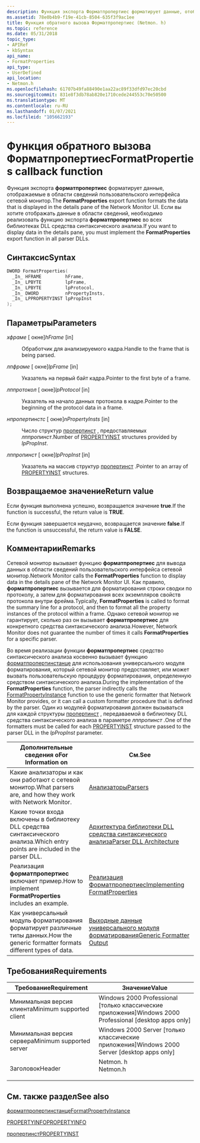 ```yaml
---
description: Функция экспорта Форматпропертиес форматирует данные, отображаемые в области сведений пользовательского интерфейса сетевой монитор. Если вы хотите отображать данные в области сведений, необходимо реализовать функцию экспорта Форматпропертиес во всех библиотеках DLL средства синтаксического анализа.
ms.assetid: 78e0b4b9-f19e-41cb-8504-635f3f9ac1ee
title: Функция обратного вызова Форматпропертиес (Netmon. h)
ms.topic: reference
ms.date: 05/31/2018
topic_type:
- APIRef
- kbSyntax
api_name:
- FormatProperties
api_type:
- UserDefined
api_location:
- Netmon.h
ms.openlocfilehash: 61707b49fa88490e1aa22ac89f33dfd97ec20cbd
ms.sourcegitcommit: 831e8f3db78ab820e1710cede244553c70e50500
ms.translationtype: MT
ms.contentlocale: ru-RU
ms.lasthandoff: 01/07/2021
ms.locfileid: "105662193"
---
```

# <a name="formatproperties-callback-function"></a><span data-ttu-id="e1fa7-104">Функция обратного вызова Форматпропертиес</span><span class="sxs-lookup"><span data-stu-id="e1fa7-104">FormatProperties callback function</span></span>

<span data-ttu-id="e1fa7-105">Функция экспорта **форматпропертиес** форматирует данные, отображаемые в области сведений пользовательского интерфейса сетевой монитор.</span><span class="sxs-lookup"><span data-stu-id="e1fa7-105">The **FormatProperties** export function formats the data that is displayed in the details pane of the Network Monitor UI.</span></span> <span data-ttu-id="e1fa7-106">Если вы хотите отображать данные в области сведений, необходимо реализовать функцию экспорта **форматпропертиес** во всех библиотеках DLL средства синтаксического анализа.</span><span class="sxs-lookup"><span data-stu-id="e1fa7-106">If you want to display data in the details pane, you must implement the **FormatProperties** export function in all parser DLLs.</span></span>

## <a name="syntax"></a><span data-ttu-id="e1fa7-107">Синтаксис</span><span class="sxs-lookup"><span data-stu-id="e1fa7-107">Syntax</span></span>


```C++
DWORD FormatProperties(
  _In_ HFRAME         hFrame,
  _In_ LPBYTE         lpFrame,
  _In_ LPBYTE         lpProtocol,
  _In_ DWORD          nPropertyInsts,
  _In_ LPPROPERTYINST lpPropInst
);
```



## <a name="parameters"></a><span data-ttu-id="e1fa7-108">Параметры</span><span class="sxs-lookup"><span data-stu-id="e1fa7-108">Parameters</span></span>

<dl> <dt>

<span data-ttu-id="e1fa7-109">*хфраме* \[ окне\]</span><span class="sxs-lookup"><span data-stu-id="e1fa7-109">*hFrame* \[in\]</span></span>
</dt> <dd>

<span data-ttu-id="e1fa7-110">Обработчик для анализируемого кадра.</span><span class="sxs-lookup"><span data-stu-id="e1fa7-110">Handle to the frame that is being parsed.</span></span>

</dd> <dt>

<span data-ttu-id="e1fa7-111">*лпфраме* \[ окне\]</span><span class="sxs-lookup"><span data-stu-id="e1fa7-111">*lpFrame* \[in\]</span></span>
</dt> <dd>

<span data-ttu-id="e1fa7-112">Указатель на первый байт кадра.</span><span class="sxs-lookup"><span data-stu-id="e1fa7-112">Pointer to the first byte of a frame.</span></span>

</dd> <dt>

<span data-ttu-id="e1fa7-113">*лппротокол* \[ окне\]</span><span class="sxs-lookup"><span data-stu-id="e1fa7-113">*lpProtocol* \[in\]</span></span>
</dt> <dd>

<span data-ttu-id="e1fa7-114">Указатель на начало данных протокола в кадре.</span><span class="sxs-lookup"><span data-stu-id="e1fa7-114">Pointer to the beginning of the protocol data in a frame.</span></span>

</dd> <dt>

<span data-ttu-id="e1fa7-115">*нпропертинстс* \[ окне\]</span><span class="sxs-lookup"><span data-stu-id="e1fa7-115">*nPropertyInsts* \[in\]</span></span>
</dt> <dd>

<span data-ttu-id="e1fa7-116">Число структур [пропертинст](propertyinst.md) , предоставляемых *лппропинст*.</span><span class="sxs-lookup"><span data-stu-id="e1fa7-116">Number of [PROPERTYINST](propertyinst.md) structures provided by *lpPropInst*.</span></span>

</dd> <dt>

<span data-ttu-id="e1fa7-117">*лппропинст* \[ окне\]</span><span class="sxs-lookup"><span data-stu-id="e1fa7-117">*lpPropInst* \[in\]</span></span>
</dt> <dd>

<span data-ttu-id="e1fa7-118">Указатель на массив структур [пропертинст](propertyinst.md) .</span><span class="sxs-lookup"><span data-stu-id="e1fa7-118">Pointer to an array of [PROPERTYINST](propertyinst.md) structures.</span></span>

</dd> </dl>

## <a name="return-value"></a><span data-ttu-id="e1fa7-119">Возвращаемое значение</span><span class="sxs-lookup"><span data-stu-id="e1fa7-119">Return value</span></span>

<span data-ttu-id="e1fa7-120">Если функция выполнена успешно, возвращается значение **true**.</span><span class="sxs-lookup"><span data-stu-id="e1fa7-120">If the function is successful, the return value is **TRUE**.</span></span>

<span data-ttu-id="e1fa7-121">Если функция завершается неудачно, возвращается значение **false**.</span><span class="sxs-lookup"><span data-stu-id="e1fa7-121">If the function is unsuccessful, the return value is **FALSE**.</span></span>

## <a name="remarks"></a><span data-ttu-id="e1fa7-122">Комментарии</span><span class="sxs-lookup"><span data-stu-id="e1fa7-122">Remarks</span></span>

<span data-ttu-id="e1fa7-123">Сетевой монитор вызывает функцию **форматпропертиес** для вывода данных в области сведений пользовательского интерфейса сетевой монитор.</span><span class="sxs-lookup"><span data-stu-id="e1fa7-123">Network Monitor calls the **FormatProperties** function to display data in the details pane of the Network Monitor UI.</span></span> <span data-ttu-id="e1fa7-124">Как правило, **форматпропертиес** вызывается для форматирования строки сводки по протоколу, а затем для форматирования всех экземпляров свойств протокола внутри фрейма.</span><span class="sxs-lookup"><span data-stu-id="e1fa7-124">Typically, **FormatProperties** is called to format the summary line for a protocol, and then to format all the property instances of the protocol within a frame.</span></span> <span data-ttu-id="e1fa7-125">Однако сетевой монитор не гарантирует, сколько раз он вызывает **форматпропертиес** для конкретного средства синтаксического анализа.</span><span class="sxs-lookup"><span data-stu-id="e1fa7-125">However, Network Monitor does not guarantee the number of times it calls **FormatProperties** for a specific parser.</span></span>

<span data-ttu-id="e1fa7-126">Во время реализации функции **форматпропертиес** средство синтаксического анализа косвенно вызывает функцию [форматпропертинстанце](formatpropertyinstance.md) для использования универсального модуля форматирования, который сетевой монитор предоставляет, или может вызвать пользовательскую процедуру форматирования, определенную средством синтаксического анализа.</span><span class="sxs-lookup"><span data-stu-id="e1fa7-126">During the implementation of the **FormatProperties** function, the parser indirectly calls the [FormatPropertyInstance](formatpropertyinstance.md) function to use the generic formatter that Network Monitor provides, or it can call a custom formatter procedure that is defined by the parser.</span></span> <span data-ttu-id="e1fa7-127">Один из модулей форматирования должен вызываться для каждой структуры [пропертинст](propertyinst.md) , передаваемой в библиотеку DLL средства синтаксического анализа в параметре *лппропинст* .</span><span class="sxs-lookup"><span data-stu-id="e1fa7-127">One of the formatters must be called for each [PROPERTYINST](propertyinst.md) structure passed to the parser DLL in the *lpPropInst* parameter.</span></span>



| <span data-ttu-id="e1fa7-128">Дополнительные сведения о</span><span class="sxs-lookup"><span data-stu-id="e1fa7-128">For Information on</span></span>                                          | <span data-ttu-id="e1fa7-129">См.</span><span class="sxs-lookup"><span data-stu-id="e1fa7-129">See</span></span>                                                                |
|-------------------------------------------------------------|--------------------------------------------------------------------|
| <span data-ttu-id="e1fa7-130">Какие анализаторы и как они работают с сетевой монитор.</span><span class="sxs-lookup"><span data-stu-id="e1fa7-130">What parsers are, and how they work with Network Monitor.</span></span>   | [<span data-ttu-id="e1fa7-131">Анализаторы</span><span class="sxs-lookup"><span data-stu-id="e1fa7-131">Parsers</span></span>](parsers.md)                                             |
| <span data-ttu-id="e1fa7-132">Какие точки входа включены в библиотеку DLL средства синтаксического анализа.</span><span class="sxs-lookup"><span data-stu-id="e1fa7-132">Which entry points are included in the parser DLL.</span></span>          | [<span data-ttu-id="e1fa7-133">Архитектура библиотеки DLL средства синтаксического анализа</span><span class="sxs-lookup"><span data-stu-id="e1fa7-133">Parser DLL Architecture</span></span>](parser-dll-architecture.md)             |
| <span data-ttu-id="e1fa7-134">Реализация **форматпропертиес**  включает пример.</span><span class="sxs-lookup"><span data-stu-id="e1fa7-134">How to implement **FormatProperties**  includes an example.</span></span> | [<span data-ttu-id="e1fa7-135">Реализация Форматпропертиес</span><span class="sxs-lookup"><span data-stu-id="e1fa7-135">Implementing FormatProperties</span></span>](implementing-formatproperties.md) |
| <span data-ttu-id="e1fa7-136">Как универсальный модуль форматирования форматирует различные типы данных.</span><span class="sxs-lookup"><span data-stu-id="e1fa7-136">How the generic formatter formats different types of data.</span></span>  | [<span data-ttu-id="e1fa7-137">Выходные данные универсального модуля форматирования</span><span class="sxs-lookup"><span data-stu-id="e1fa7-137">Generic Formatter Output</span></span>](generic-formatter-output.md)           |



 

## <a name="requirements"></a><span data-ttu-id="e1fa7-138">Требования</span><span class="sxs-lookup"><span data-stu-id="e1fa7-138">Requirements</span></span>



| <span data-ttu-id="e1fa7-139">Требование</span><span class="sxs-lookup"><span data-stu-id="e1fa7-139">Requirement</span></span> | <span data-ttu-id="e1fa7-140">Значение</span><span class="sxs-lookup"><span data-stu-id="e1fa7-140">Value</span></span> |
|-------------------------------------|-------------------------------------------------------------------------------------|
| <span data-ttu-id="e1fa7-141">Минимальная версия клиента</span><span class="sxs-lookup"><span data-stu-id="e1fa7-141">Minimum supported client</span></span><br/> | <span data-ttu-id="e1fa7-142">Windows 2000 Professional \[только классические приложения\]</span><span class="sxs-lookup"><span data-stu-id="e1fa7-142">Windows 2000 Professional \[desktop apps only\]</span></span><br/>                          |
| <span data-ttu-id="e1fa7-143">Минимальная версия сервера</span><span class="sxs-lookup"><span data-stu-id="e1fa7-143">Minimum supported server</span></span><br/> | <span data-ttu-id="e1fa7-144">Windows 2000 Server \[только классические приложения\]</span><span class="sxs-lookup"><span data-stu-id="e1fa7-144">Windows 2000 Server \[desktop apps only\]</span></span><br/>                                |
| <span data-ttu-id="e1fa7-145">Заголовок</span><span class="sxs-lookup"><span data-stu-id="e1fa7-145">Header</span></span><br/>                   | <dl> <span data-ttu-id="e1fa7-146"><dt>Netmon. h</dt></span><span class="sxs-lookup"><span data-stu-id="e1fa7-146"><dt>Netmon.h</dt></span></span> </dl> |



## <a name="see-also"></a><span data-ttu-id="e1fa7-147">См. также раздел</span><span class="sxs-lookup"><span data-stu-id="e1fa7-147">See also</span></span>

<dl> <dt>

[<span data-ttu-id="e1fa7-148">форматпропертинстанце</span><span class="sxs-lookup"><span data-stu-id="e1fa7-148">FormatPropertyInstance</span></span>](formatpropertyinstance.md)
</dt> <dt>

[<span data-ttu-id="e1fa7-149">PROPERTYINFO</span><span class="sxs-lookup"><span data-stu-id="e1fa7-149">PROPERTYINFO</span></span>](propertyinfo.md)
</dt> <dt>

[<span data-ttu-id="e1fa7-150">пропертинст</span><span class="sxs-lookup"><span data-stu-id="e1fa7-150">PROPERTYINST</span></span>](propertyinst.md)
</dt> </dl>

 

 




